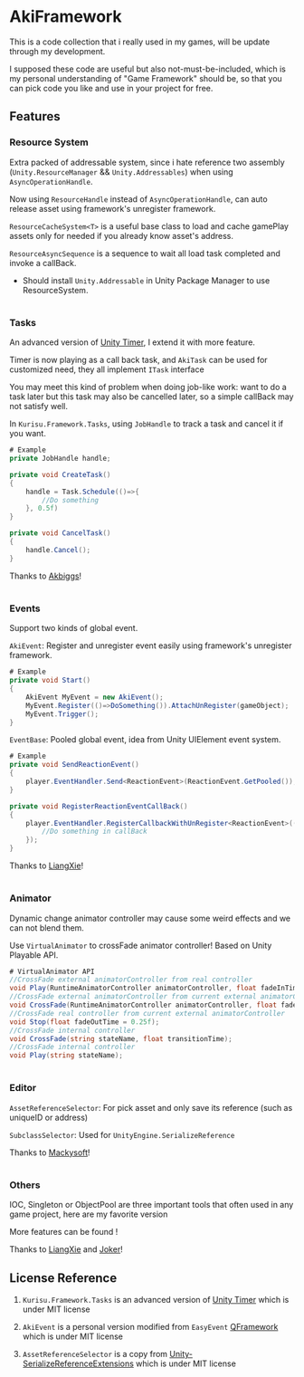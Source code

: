 # AkiFramework

This is a code collection that i really used in my games, will be update through my development. 

I supposed these code are useful but also not-must-be-included, which is my personal understanding of "Game Framework" should be, so that you can pick code you like and use in your project for free.

## Features

### Resource System
Extra packed of addressable system, since i hate reference two assembly (`Unity.ResourceManager` && `Unity.Addressables`) when using `AsyncOperationHandle`. 

Now using ``ResourceHandle`` instead of ``AsyncOperationHandle``, can auto release asset using framework's unregister framework.

``ResourceCacheSystem<T>`` is a useful base class to load and cache gamePlay assets only for needed if you already know asset's address.

`ResourceAsyncSequence` is a sequence to wait all load task completed and invoke a callBack.

* Should install ``Unity.Addressable`` in Unity Package Manager to use ResourceSystem.

#
### Tasks
An advanced version of [Unity Timer](https://github.com/akbiggs/UnityTimer), I extend it with more feature.

Timer is now playing as a call back task, and `AkiTask` can be used for customized need, they all implement ``ITask`` interface

You may meet this kind of problem when doing job-like work: want to do a task later but this task may also be cancelled later, so a simple callBack may not satisfy well.

In ```Kurisu.Framework.Tasks```, using ``JobHandle`` to track a task and cancel it if you want.

```C#
# Example
private JobHandle handle;

private void CreateTask()
{
    handle = Task.Schedule(()=>{
        //Do something
    }, 0.5f)
}

private void CancelTask()
{
    handle.Cancel();
}
```

Thanks to [Akbiggs](https://github.com/akbiggs)!

#
### Events

Support two kinds of global event.

`AkiEvent`: Register and unregister event easily using framework's unregister framework.

```C#
# Example
private void Start()
{
    AkiEvent MyEvent = new AkiEvent();
    MyEvent.Register(()=>DoSomething()).AttachUnRegister(gameObject);
    MyEvent.Trigger();
}
```

`EventBase`: Pooled global event, idea from Unity UIElement event system.

```C#
# Example
private void SendReactionEvent()
{
    player.EventHandler.Send<ReactionEvent>(ReactionEvent.GetPooled());
}

private void RegisterReactionEventCallBack()
{
    player.EventHandler.RegisterCallbackWithUnRegister<ReactionEvent>((reactionEvent)=>{
        //Do something in callBack
    });
}
```

Thanks to [LiangXie](https://github.com/liangxiegame)!

#
### Animator

Dynamic change animator controller may cause some weird effects and we can not blend them.

Use ``VirtualAnimator`` to crossFade animator controller! Based on Unity Playable API.

```C#
# VirtualAnimator API
//CrossFade external animatorController from real controller
void Play(RuntimeAnimatorController animatorController, float fadeInTime = 0.25f);
//CrossFade external animatorController from current external animatorController
void CrossFade(RuntimeAnimatorController animatorController, float fadeInTime = 0.25f);
//CrossFade real controller from current external animatorController
void Stop(float fadeOutTime = 0.25f);
//CrossFade internal controller
void CrossFade(string stateName, float transitionTime);
//CrossFade internal controller
void Play(string stateName);
```

#
### Editor

``AssetReferenceSelector``: For pick asset and only save its reference (such as uniqueID or address)

``SubclassSelector``: Used for ``UnityEngine.SerializeReference``

Thanks to [Mackysoft](https://github.com/mackysoft/)!

#
### Others
IOC, Singleton or ObjectPool are three important tools that often used in any game project, here are my favorite version

More features can be found !

Thanks to [LiangXie](https://github.com/liangxiegame) and [Joker](https://learn.u3d.cn/u/joker-ksn)!

## License Reference

1. ``Kurisu.Framework.Tasks`` is an advanced version of [Unity Timer](https://github.com/akbiggs/UnityTimer) which is under MIT license

2. ``AkiEvent`` is a personal version modified from ```EasyEvent``` [QFramework](https://github.com/liangxiegame/QFramework) which is under MIT license

3. ``AssetReferenceSelector`` is a copy from [Unity-SerializeReferenceExtensions](https://github.com/mackysoft/Unity-SerializeReferenceExtensions) which is under MIT license